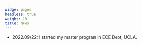 ```yaml
---
widge: pages
headless: true
weight: 20
title: News
---
```

+ 2022/09/22: I started my master program in ECE Dept, UCLA.
